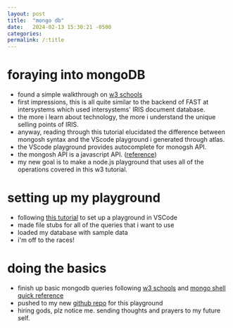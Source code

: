 ```yaml
---
layout: post
title:  "mongo db"
date:   2024-02-13 15:30:21 -0500
categories: 
permalink: /:title
---
```


# foraying into mongoDB

* found a simple walkthrough on [w3 schools](https://www.w3schools.com/mongodb/index.php)
* first impressions, this is all quite similar to the backend of FAST at intersystems which used intersystems' IRIS document database.
* the more i learn about technology, the more i understand the unique selling points of IRIS.
* anyway, reading through this tutorial elucidated the difference between mongosh syntax and the VScode playground i generated through atlas.
* the VScode playground provides autocomplete for monogsh API.
* the mongosh API is a javascript API. ([reference](https://www.mongodb.com/docs/v3.4/reference/mongo-shell/))
* my new goal is to make a node.js playground that uses all of the operations covered in this w3 tutorial.

# setting up my playground

* following [this tutorial](https://www.mongodb.com/docs/mongodb-vscode/playgrounds/) to set up a playground in VSCode
* made file stubs for all of the queries that i want to use
* loaded my database with sample data
* i'm off to the races!

# doing the basics

* finish up basic mongodb queries following [w3 schools](https://www.w3schools.com/mongodb/index.php) and [mongo shell quick reference](https://www.mongodb.com/docs/v3.4/reference/mongo-shell/)
* pushed to my new [github repo](https://github.com/lyliali/mongodb-playground) for this playground
* hiring gods, plz notice me. sending thoughts and prayers to my future self.